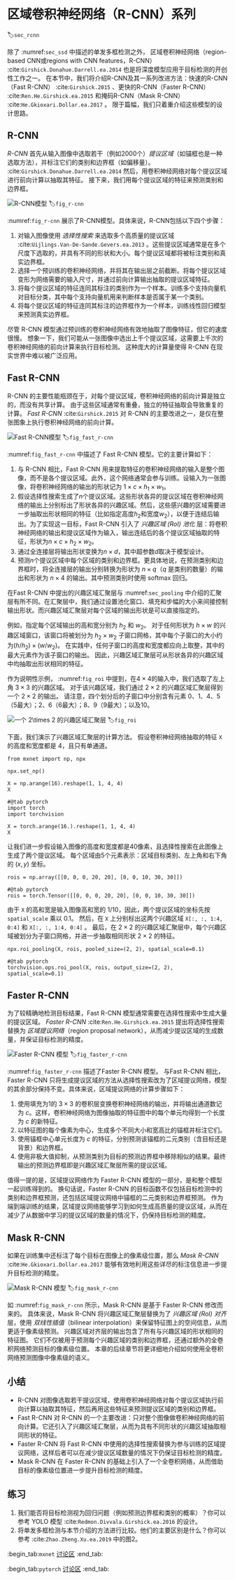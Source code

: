# 区域卷积神经网络（R-CNN）系列
:label:`sec_rcnn`

除了 :numref:`sec_ssd` 中描述的单发多框检测之外，
区域卷积神经网络（region-based CNN或regions with CNN features，R-CNN） :cite:`Girshick.Donahue.Darrell.ea.2014` 也是将深度模型应用于目标检测的开创性工作之一。
在本节中，我们将介绍R-CNN及其一系列改进方法：快速的R-CNN（Fast R-CNN） :cite:`Girshick.2015` 、更快的R-CNN（Faster R-CNN） :cite:`Ren.He.Girshick.ea.2015` 和掩码R-CNN（Mask R-CNN） :cite:`He.Gkioxari.Dollar.ea.2017` 。
限于篇幅，我们只着重介绍这些模型的设计思路。 

## R-CNN

*R-CNN* 首先从输入图像中选取若干（例如2000个）*提议区域*（如锚框也是一种选取方法），并标注它们的类别和边界框（如偏移量）。 :cite:`Girshick.Donahue.Darrell.ea.2014` 然后，用卷积神经网络对每个提议区域进行前向计算以抽取其特征。
接下来，我们用每个提议区域的特征来预测类别和边界框。 

![R-CNN模型](../img/r-cnn.svg)
:label:`fig_r-cnn`

:numref:`fig_r-cnn` 展示了R-CNN模型。具体来说，R-CNN包括以下四个步骤： 

1. 对输入图像使用 *选择性搜索* 来选取多个高质量的提议区域 :cite:`Uijlings.Van-De-Sande.Gevers.ea.2013` 。这些提议区域通常是在多个尺度下选取的，并具有不同的形状和大小。每个提议区域都将被标注类别和真实边界框。
1. 选择一个预训练的卷积神经网络，并将其在输出层之前截断。将每个提议区域变形为网络需要的输入尺寸，并通过前向计算输出抽取的提议区域特征。 
1. 将每个提议区域的特征连同其标注的类别作为一个样本。训练多个支持向量机对目标分类，其中每个支持向量机用来判断样本是否属于某一个类别。
1. 将每个提议区域的特征连同其标注的边界框作为一个样本，训练线性回归模型来预测真实边界框。

尽管 R-CNN 模型通过预训练的卷积神经网络有效地抽取了图像特征，但它的速度很慢。
想象一下，我们可能从一张图像中选出上千个提议区域，这需要上千次的卷积神经网络的前向计算来执行目标检测。
这种庞大的计算量使得 R-CNN 在现实世界中难以被广泛应用。 

## Fast R-CNN

R-CNN 的主要性能瓶颈在于，对每个提议区域，卷积神经网络的前向计算是独立的，而没有共享计算。
由于这些区域通常有重叠，独立的特征抽取会导致重复的计算。
*Fast R-CNN* :cite:`Girshick.2015` 对 R-CNN 的主要改进之一，是仅在整张图象上执行卷积神经网络的前向计算。  

![Fast R-CNN模型](../img/fast-rcnn.svg)
:label:`fig_fast_r-cnn`

:numref:`fig_fast_r-cnn` 中描述了 Fast R-CNN 模型。它的主要计算如下： 

1. 与 R-CNN 相比，Fast R-CNN 用来提取特征的卷积神经网络的输入是整个图像，而不是各个提议区域。此外，这个网络通常会参与训练。设输入为一张图像，将卷积神经网络的输出的形状记为 $1 \times c \times h_1  \times w_1$。
1. 假设选择性搜索生成了$n$个提议区域。这些形状各异的提议区域在卷积神经网络的输出上分别标出了形状各异的兴趣区域。然后，这些感兴趣的区域需要进一步抽取出形状相同的特征（比如指定高度$h_2$和宽度$w_2$），以便于连结后输出。为了实现这一目标，Fast R-CNN 引入了 *兴趣区域 (RoI) 池化* 层：将卷积神经网络的输出和提议区域作为输入，输出连结后的各个提议区域抽取的特征，形状为$n \times c \times h_2 \times w_2$。
1. 通过全连接层将输出形状变换为$n \times d$，其中超参数$d$取决于模型设计。
1. 预测$n$个提议区域中每个区域的类别和边界框。更具体地说，在预测类别和边界框时，将全连接层的输出分别转换为形状为 $n \times q$（$q$ 是类别的数量）的输出和形状为 $n \times 4$ 的输出。其中预测类别时使用 softmax 回归。

在Fast R-CNN 中提出的兴趣区域汇聚层与 :numref:`sec_pooling` 中介绍的汇聚层有所不同。在汇聚层中，我们通过设置池化窗口、填充和步幅的大小来间接控制输出形状。而兴趣区域汇聚层对每个区域的输出形状是可以直接指定的。 

例如，指定每个区域输出的高和宽分别为 $h_2$ 和 $w_2$。
对于任何形状为 $h \times w$ 的兴趣区域窗口，该窗口将被划分为 $h_2 \times w_2$ 子窗口网格，其中每个子窗口的大小约为$(h/h_2) \times (w/w_2)$。
在实践中，任何子窗口的高度和宽度都应向上取整，其中的最大元素作为该子窗口的输出。
因此，兴趣区域汇聚层可从形状各异的兴趣区域中均抽取出形状相同的特征。

作为说明性示例， :numref:`fig_roi` 中提到，在$4 \times 4$的输入中，我们选取了左上角 $3\times 3$ 的兴趣区域。
对于该兴趣区域，我们通过 $2\times 2$ 的兴趣区域汇聚层得到一个 $2\times 2$ 的输出。
请注意，四个划分后的子窗口中分别含有元素 0、1、4、5（5最大）；2、6（6最大）；8、9（9最大）；以及10。 

![一个 $2\times 2$ 的兴趣区域汇聚层](../img/roi.svg)
:label:`fig_roi`

下面，我们演示了兴趣区域汇聚层的计算方法。
假设卷积神经网络抽取的特征 `X` 的高度和宽度都是 4，且只有单通道。

```{.python .input}
from mxnet import np, npx

npx.set_np()

X = np.arange(16).reshape(1, 1, 4, 4)
X
```

```{.python .input}
#@tab pytorch
import torch
import torchvision

X = torch.arange(16.).reshape(1, 1, 4, 4)
X
```

让我们进一步假设输入图像的高度和宽度都是40像素，且选择性搜索在此图像上生成了两个提议区域。
每个区域由5个元素表示：区域目标类别、左上角和右下角的 $(x, y)$ 坐标。

```{.python .input}
rois = np.array([[0, 0, 0, 20, 20], [0, 0, 10, 30, 30]])
```

```{.python .input}
#@tab pytorch
rois = torch.Tensor([[0, 0, 0, 20, 20], [0, 0, 10, 30, 30]])
```

由于 `X` 的高和宽是输入图像高和宽的 $1/10$，因此，两个提议区域的坐标先按 `spatial_scale` 乘以 0.1。
然后，在 `X` 上分别标出这两个兴趣区域 `X[:, :, 1:4, 0:4]` 和 `X[:, :, 1:4, 0:4]` 。
最后，在 $2\times 2$ 的兴趣区域汇聚层中，每个兴趣区域被划分为子窗口网格，并进一步抽取相同形状 $2\times 2$ 的特征。

```{.python .input}
npx.roi_pooling(X, rois, pooled_size=(2, 2), spatial_scale=0.1)
```

```{.python .input}
#@tab pytorch
torchvision.ops.roi_pool(X, rois, output_size=(2, 2), spatial_scale=0.1)
```

## Faster R-CNN

为了较精确地检测目标结果，Fast R-CNN 模型通常需要在选择性搜索中生成大量的提议区域。
*Faster R-CNN*  :cite:`Ren.He.Girshick.ea.2015` 提出将选择性搜索替换为 *区域提议网络*（region proposal network），从而减少提议区域的生成数量，并保证目标检测的精度。 

![Faster R-CNN 模型](../img/faster-rcnn.svg)
:label:`fig_faster_r-cnn`

:numref:`fig_faster_r-cnn` 描述了Faster R-CNN 模型。
与Fast R-CNN 相比，Faster R-CNN 只将生成提议区域的方法从选择性搜索改为了区域提议网络，模型的其余部分保持不变。具体来说，区域提议网络的计算步骤如下： 

1. 使用填充为1的 $3\times 3$ 的卷积层变换卷积神经网络的输出，并将输出通道数记为 $c$。这样，卷积神经网络为图像抽取的特征图中的每个单元均得到一个长度为 $c$ 的新特征。
1. 以特征图的每个像素为中心，生成多个不同大小和宽高比的锚框并标注它们。
1. 使用锚框中心单元长度为 $c$ 的特征，分别预测该锚框的二元类别（含目标还是背景）和边界框。
1. 使用非极大值抑制，从预测类别为目标的预测边界框中移除相似的结果。最终输出的预测边界框即是兴趣区域汇聚层所需的提议区域。

值得一提的是，区域提议网络作为 Faster R-CNN 模型的一部分，是和整个模型一起训练得到的。
换句话说，Faster R-CNN 的目标函数不仅包括目标检测中的类别和边界框预测，还包括区域提议网络中锚框的二元类别和边界框预测。
作为端到端训练的结果，区域提议网络能够学习到如何生成高质量的提议区域，从而在减少了从数据中学习的提议区域的数量的情况下，仍保持目标检测的精度。 

## Mask R-CNN

如果在训练集中还标注了每个目标在图像上的像素级位置，那么 *Mask R-CNN*  :cite:`He.Gkioxari.Dollar.ea.2017` 能够有效地利用这些详尽的标注信息进一步提升目标检测的精度。 

![Mask R-CNN 模型](../img/mask-rcnn.svg)
:label:`fig_mask_r-cnn`

如 :numref:`fig_mask_r-cnn` 所示，Mask R-CNN 是基于 Faster R-CNN 修改而来的。
具体来说，Mask R-CNN 将兴趣区域汇聚层替换为了
*兴趣区域 (RoI) 对齐* 层，使用 *双线性插值*（bilinear interpolation）来保留特征图上的空间信息，从而更适于像素级预测。
兴趣区域对齐层的输出包含了所有与兴趣区域的形状相同的特征图。
它们不仅被用于预测每个兴趣区域的类别和边界框，还通过额外的全卷积网络预测目标的像素级位置。
本章的后续章节将更详细地介绍如何使用全卷积网络预测图像中像素级的语义。 

## 小结

* R-CNN 对图像选取若干提议区域，使用卷积神经网络对每个提议区域执行前向计算以抽取其特征，然后再用这些特征来预测提议区域的类别和边界框。
* Fast R-CNN 对 R-CNN 的一个主要改进：只对整个图像做卷积神经网络的前向计算。它还引入了兴趣区域汇聚层，从而为具有不同形状的兴趣区域抽取相同形状的特征。
* Faster R-CNN 将 Fast R-CNN 中使用的选择性搜索替换为参与训练的区域提议网络，这样后者可以在减少提议区域数量的情况下仍保证目标检测的精度。
* Mask R-CNN 在 Faster R-CNN 的基础上引入了一个全卷积网络，从而借助目标的像素级位置进一步提升目标检测的精度。

## 练习

1. 我们能否将目标检测视为回归问题（例如预测边界框和类别的概率）？你可以参考 YOLO 模型 :cite:`Redmon.Divvala.Girshick.ea.2016` 的设计。
1. 将单发多框检测与本节介绍的方法进行比较。他们的主要区别是什么？你可以参考 :cite:`Zhao.Zheng.Xu.ea.2019` 中的图2。

:begin_tab:`mxnet`
[讨论区](https://discuss.d2l.ai/t/3206)
:end_tab:

:begin_tab:`pytorch`
[讨论区](https://discuss.d2l.ai/t/3207)
:end_tab:
